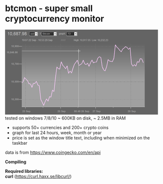 # btcmon - super small cryptocurrency monitor
![alt text](https://github.com/hack-tramp/btcmon/blob/master/btcmon_wf0xHMdDnh.png)
<br>
tested on windows 7/8/10     ~ 600KB on disk, ~ 2.5MB in RAM<br>
- supports 50+ currencies and 200+ crypto coins<br>
- graph for last 24 hours, week, month or year<br>
- price is set as the window title text, including when minimized on the taskbar <br>

data is from https://www.coingecko.com/en/api  <br>

<b>Compiling</b>

<b>Required libraries:</b><br>
<b>curl</b> (https://curl.haxx.se/libcurl/) 


